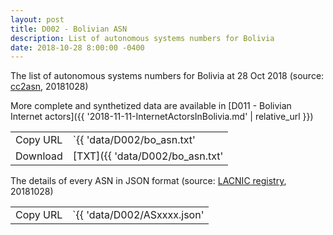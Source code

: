 ```yaml
---
layout: post
title: D002 - Bolivian ASN
description: List of autonomous systems numbers for Bolivia
date: 2018-10-28 8:00:00 -0400
---
```


The list of autonomous systems numbers for Bolivia at 28 Oct 2018 (source: [cc2asn](https://www.cc2asn.com/data/bo_asn), 20181028)

More complete and synthetized data are available in [D011 - Bolivian Internet actors]({{ '2018-11-11-InternetActorsInBolivia.md' | relative_url }})

|          |                                               |
| -------- | --------------------------------------------- |
| Copy URL | `{{ 'data/D002/bo_asn.txt' | absolute_url }}` |
| Download | [TXT]({{ 'data/D002/bo_asn.txt'               | relative_url }}) |

The details of every ASN in JSON format (source: [LACNIC registry](https://rdap-web.lacnic.net/), 20181028)

|          |                                                                        |
| -------- | ---------------------------------------------------------------------- |
| Copy URL | `{{ 'data/D002/ASxxxx.json' | absolute_url }}` (replace `xxxx` by ASN) |
